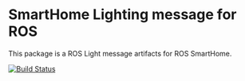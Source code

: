 # SmartHome Lighting message for ROS
This package is a ROS Light message artifacts for ROS SmartHome.

[![Build Status](http://build.ros.org/buildStatus/icon?job=Idev__smarthome_light_msgs__ubuntu_trusty_amd64)](http://build.ros.org/job/Idev__smarthome_light_msgs__ubuntu_trusty_amd64/)
